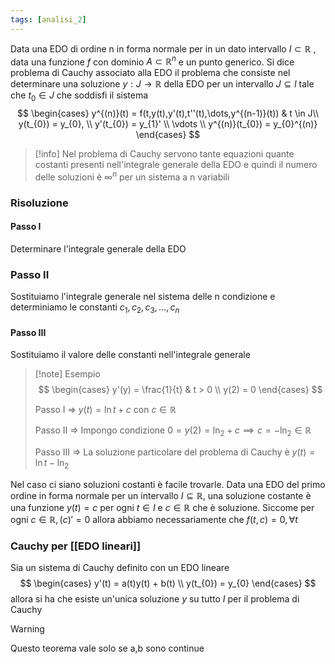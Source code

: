 ```yaml
---
tags: [analisi_2]
---
```

Data una EDO di ordine n in forma normale per in un dato intervallo $I\subset \mathbb R$ , data una funzione $f$ con dominio $A \subset \mathbb R^{n}$ e un punto generico. Si dice problema di Cauchy associato alla EDO il problema che consiste nel determinare una soluzione $y:J \to \mathbb R$ della EDO
per un intervallo $J \subseteq I$  tale che $t_{0} \in J$ che soddisfi il sistema
$$
\begin{cases}
y^{(n)}(t) = f(t,y(t),y'(t),t''(t),\dots,y^{(n-1)}(t))  &  t \in J\\
y(t_{0}) = y_{0}, \\
y'(t_{0}) = y_{1}' \\
\vdots \\
y^{(n)}(t_{0}) = y_{0}^{(n)}
\end{cases}
$$
>[!info]
>Nel problema di Cauchy servono tante equazioni quante costanti presenti nell'integrale generale della EDO e quindi il numero delle soluzioni è $\infty^{n}$ per un sistema a n variabili

### Risoluzione

#### Passo I
Determinare l'integrale generale della EDO

### Passo II
Sostituiamo l'integrale generale nel sistema delle n condizione e determiniamo le constanti $c_{1},c_{2},c_{3},\dots,c_{n}$ 

#### Passo III
Sostituiamo il valore delle constanti nell'integrale generale

>[!note] Esempio
>$$
>\begin{cases} 
> y'(y) = \frac{1}{t}  & t > 0 \\
> y(2) = 0
>\end{cases}
>$$
>
>Passo I => $y(t)=\ln t+c$ con $c \in \mathbb R$
>
>Passo II => Impongo condizione $0 = y(2) = \ln_{2} +c \implies c=-\ln_{2}\in \mathbb R$
>
>Passo III => La soluzione particolare del problema di Cauchy è $y(t)=\ln t-\ln_{2}$

Nel caso ci siano soluzioni costanti è facile trovarle. Data una EDO del primo ordine in forma normale per un intervallo $I\subseteq \mathbb R$, una soluzione costante è una funzione $y(t)=c$ per ogni $t\in I$ e $c \in \mathbb R$ che è soluzione. Siccome per ogni $c \in \mathbb R, (c)' = 0$ allora abbiamo necessariamente che  $f(t,c) =0, \forall {t}  {}$ 

### Cauchy per [[EDO lineari]]

Sia un sistema di Cauchy definito con un EDO lineare
$$
\begin{cases}
y'(t) = a(t)y(t) + b(t) \\
y(t_{0}) = y_{0}
\end{cases}
$$
allora si ha che esiste un'unica soluzione $y$ su tutto $I$ per il problema di Cauchy

>[!warning]
>Questo teorema vale solo se a,b sono continue

